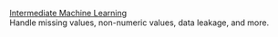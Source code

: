 [Intermediate Machine Learning](https://www.kaggle.com/learn/intermediate-machine-learning)\
Handle missing values, non-numeric values, data leakage, and more.
